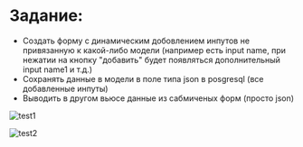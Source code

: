 # Задание:
- Создать форму с динамическим добовлением инпутов не привязанную к какой-либо модели (например есть input name,
  при нежатии на кнопку "добавить" будет появляться дополнительный input name1 и т.д.)
- Сохранять данные в модели в поле типа json в posgresql (все добавленные инпуты)
- Выводить в другом вьюсе данные из сабмиченых форм (просто json)

![test1](https://user-images.githubusercontent.com/20661251/76978396-af212180-6947-11ea-9bc3-e47bef665586.jpg)

![test2](https://user-images.githubusercontent.com/20661251/76978480-ce1fb380-6947-11ea-9293-b79dbf9402fe.jpg)
